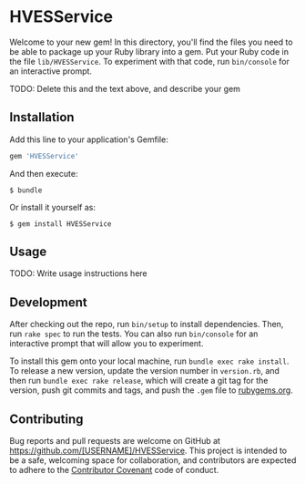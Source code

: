 # HVESService

Welcome to your new gem! In this directory, you'll find the files you need to be able to package up your Ruby library into a gem. Put your Ruby code in the file `lib/HVESService`. To experiment with that code, run `bin/console` for an interactive prompt.

TODO: Delete this and the text above, and describe your gem

## Installation

Add this line to your application's Gemfile:

```ruby
gem 'HVESService'
```

And then execute:

    $ bundle

Or install it yourself as:

    $ gem install HVESService

## Usage

TODO: Write usage instructions here

## Development

After checking out the repo, run `bin/setup` to install dependencies. Then, run `rake spec` to run the tests. You can also run `bin/console` for an interactive prompt that will allow you to experiment.

To install this gem onto your local machine, run `bundle exec rake install`. To release a new version, update the version number in `version.rb`, and then run `bundle exec rake release`, which will create a git tag for the version, push git commits and tags, and push the `.gem` file to [rubygems.org](https://rubygems.org).

## Contributing

Bug reports and pull requests are welcome on GitHub at https://github.com/[USERNAME]/HVESService. This project is intended to be a safe, welcoming space for collaboration, and contributors are expected to adhere to the [Contributor Covenant](http://contributor-covenant.org) code of conduct.

